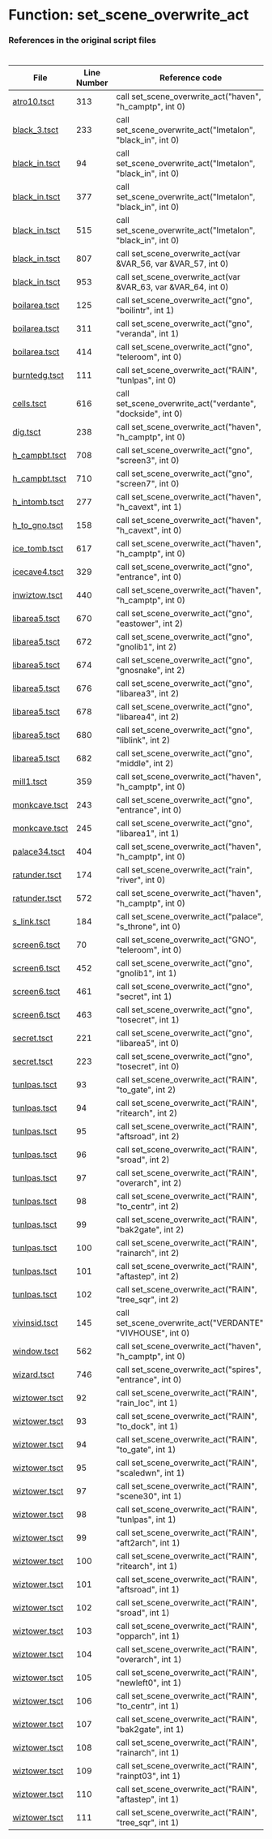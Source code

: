 # Function: set_scene_overwrite_act 
### References in the original script files

#

| File | Line Number | Reference code |
| --- | --- | --- |
| [atro10.tsct](../../../out/atro10.tsct#L313) | 313 | call set_scene_overwrite_act("haven", "h_camptp", int 0) |
| [black_3.tsct](../../../out/black_3.tsct#L233) | 233 | call set_scene_overwrite_act("lmetalon", "black_in", int 0) |
| [black_in.tsct](../../../out/black_in.tsct#L94) | 94 | call set_scene_overwrite_act("lmetalon", "black_in", int 0) |
| [black_in.tsct](../../../out/black_in.tsct#L377) | 377 | call set_scene_overwrite_act("lmetalon", "black_in", int 0) |
| [black_in.tsct](../../../out/black_in.tsct#L515) | 515 | call set_scene_overwrite_act("lmetalon", "black_in", int 0) |
| [black_in.tsct](../../../out/black_in.tsct#L807) | 807 | call set_scene_overwrite_act(var &VAR_56, var &VAR_57, int 0) |
| [black_in.tsct](../../../out/black_in.tsct#L953) | 953 | call set_scene_overwrite_act(var &VAR_63, var &VAR_64, int 0) |
| [boilarea.tsct](../../../out/boilarea.tsct#L125) | 125 | call set_scene_overwrite_act("gno", "boilintr", int 1) |
| [boilarea.tsct](../../../out/boilarea.tsct#L311) | 311 | call set_scene_overwrite_act("gno", "veranda", int 1) |
| [boilarea.tsct](../../../out/boilarea.tsct#L414) | 414 | call set_scene_overwrite_act("gno", "teleroom", int 0) |
| [burntedg.tsct](../../../out/burntedg.tsct#L111) | 111 | call set_scene_overwrite_act("RAIN", "tunlpas", int 0) |
| [cells.tsct](../../../out/cells.tsct#L616) | 616 | call set_scene_overwrite_act("verdante", "dockside", int 0) |
| [dig.tsct](../../../out/dig.tsct#L238) | 238 | call set_scene_overwrite_act("haven", "h_camptp", int 0) |
| [h_campbt.tsct](../../../out/h_campbt.tsct#L708) | 708 | call set_scene_overwrite_act("gno", "screen3", int 0) |
| [h_campbt.tsct](../../../out/h_campbt.tsct#L710) | 710 | call set_scene_overwrite_act("gno", "screen7", int 0) |
| [h_intomb.tsct](../../../out/h_intomb.tsct#L277) | 277 | call set_scene_overwrite_act("haven", "h_cavext", int 1) |
| [h_to_gno.tsct](../../../out/h_to_gno.tsct#L158) | 158 | call set_scene_overwrite_act("haven", "h_cavext", int 0) |
| [ice_tomb.tsct](../../../out/ice_tomb.tsct#L617) | 617 | call set_scene_overwrite_act("haven", "h_camptp", int 0) |
| [icecave4.tsct](../../../out/icecave4.tsct#L329) | 329 | call set_scene_overwrite_act("gno", "entrance", int 0) |
| [inwiztow.tsct](../../../out/inwiztow.tsct#L440) | 440 | call set_scene_overwrite_act("haven", "h_camptp", int 0) |
| [libarea5.tsct](../../../out/libarea5.tsct#L670) | 670 | call set_scene_overwrite_act("gno", "eastower", int 2) |
| [libarea5.tsct](../../../out/libarea5.tsct#L672) | 672 | call set_scene_overwrite_act("gno", "gnolib1", int 2) |
| [libarea5.tsct](../../../out/libarea5.tsct#L674) | 674 | call set_scene_overwrite_act("gno", "gnosnake", int 2) |
| [libarea5.tsct](../../../out/libarea5.tsct#L676) | 676 | call set_scene_overwrite_act("gno", "libarea3", int 2) |
| [libarea5.tsct](../../../out/libarea5.tsct#L678) | 678 | call set_scene_overwrite_act("gno", "libarea4", int 2) |
| [libarea5.tsct](../../../out/libarea5.tsct#L680) | 680 | call set_scene_overwrite_act("gno", "liblink", int 2) |
| [libarea5.tsct](../../../out/libarea5.tsct#L682) | 682 | call set_scene_overwrite_act("gno", "middle", int 2) |
| [mill1.tsct](../../../out/mill1.tsct#L359) | 359 | call set_scene_overwrite_act("haven", "h_camptp", int 0) |
| [monkcave.tsct](../../../out/monkcave.tsct#L243) | 243 | call set_scene_overwrite_act("gno", "entrance", int 0) |
| [monkcave.tsct](../../../out/monkcave.tsct#L245) | 245 | call set_scene_overwrite_act("gno", "libarea1", int 1) |
| [palace34.tsct](../../../out/palace34.tsct#L404) | 404 | call set_scene_overwrite_act("haven", "h_camptp", int 0) |
| [ratunder.tsct](../../../out/ratunder.tsct#L174) | 174 | call set_scene_overwrite_act("rain", "river", int 0) |
| [ratunder.tsct](../../../out/ratunder.tsct#L572) | 572 | call set_scene_overwrite_act("haven", "h_camptp", int 0) |
| [s_link.tsct](../../../out/s_link.tsct#L184) | 184 | call set_scene_overwrite_act("palace", "s_throne", int 0) |
| [screen6.tsct](../../../out/screen6.tsct#L70) | 70 | call set_scene_overwrite_act("GNO", "teleroom", int 0) |
| [screen6.tsct](../../../out/screen6.tsct#L452) | 452 | call set_scene_overwrite_act("gno", "gnolib1", int 1) |
| [screen6.tsct](../../../out/screen6.tsct#L461) | 461 | call set_scene_overwrite_act("gno", "secret", int 1) |
| [screen6.tsct](../../../out/screen6.tsct#L463) | 463 | call set_scene_overwrite_act("gno", "tosecret", int 1) |
| [secret.tsct](../../../out/secret.tsct#L221) | 221 | call set_scene_overwrite_act("gno", "libarea5", int 0) |
| [secret.tsct](../../../out/secret.tsct#L223) | 223 | call set_scene_overwrite_act("gno", "tosecret", int 0) |
| [tunlpas.tsct](../../../out/tunlpas.tsct#L93) | 93 | call set_scene_overwrite_act("RAIN", "to_gate", int 2) |
| [tunlpas.tsct](../../../out/tunlpas.tsct#L94) | 94 | call set_scene_overwrite_act("RAIN", "ritearch", int 2) |
| [tunlpas.tsct](../../../out/tunlpas.tsct#L95) | 95 | call set_scene_overwrite_act("RAIN", "aftsroad", int 2) |
| [tunlpas.tsct](../../../out/tunlpas.tsct#L96) | 96 | call set_scene_overwrite_act("RAIN", "sroad", int 2) |
| [tunlpas.tsct](../../../out/tunlpas.tsct#L97) | 97 | call set_scene_overwrite_act("RAIN", "overarch", int 2) |
| [tunlpas.tsct](../../../out/tunlpas.tsct#L98) | 98 | call set_scene_overwrite_act("RAIN", "to_centr", int 2) |
| [tunlpas.tsct](../../../out/tunlpas.tsct#L99) | 99 | call set_scene_overwrite_act("RAIN", "bak2gate", int 2) |
| [tunlpas.tsct](../../../out/tunlpas.tsct#L100) | 100 | call set_scene_overwrite_act("RAIN", "rainarch", int 2) |
| [tunlpas.tsct](../../../out/tunlpas.tsct#L101) | 101 | call set_scene_overwrite_act("RAIN", "aftastep", int 2) |
| [tunlpas.tsct](../../../out/tunlpas.tsct#L102) | 102 | call set_scene_overwrite_act("RAIN", "tree_sqr", int 2) |
| [vivinsid.tsct](../../../out/vivinsid.tsct#L145) | 145 | call set_scene_overwrite_act("VERDANTE", "VIVHOUSE", int 0) |
| [window.tsct](../../../out/window.tsct#L562) | 562 | call set_scene_overwrite_act("haven", "h_camptp", int 0) |
| [wizard.tsct](../../../out/wizard.tsct#L746) | 746 | call set_scene_overwrite_act("spires", "entrance", int 0) |
| [wiztower.tsct](../../../out/wiztower.tsct#L92) | 92 | call set_scene_overwrite_act("RAIN", "rain_loc", int 1) |
| [wiztower.tsct](../../../out/wiztower.tsct#L93) | 93 | call set_scene_overwrite_act("RAIN", "to_dock", int 1) |
| [wiztower.tsct](../../../out/wiztower.tsct#L94) | 94 | call set_scene_overwrite_act("RAIN", "to_gate", int 1) |
| [wiztower.tsct](../../../out/wiztower.tsct#L95) | 95 | call set_scene_overwrite_act("RAIN", "scaledwn", int 1) |
| [wiztower.tsct](../../../out/wiztower.tsct#L97) | 97 | call set_scene_overwrite_act("RAIN", "scene30", int 1) |
| [wiztower.tsct](../../../out/wiztower.tsct#L98) | 98 | call set_scene_overwrite_act("RAIN", "tunlpas", int 1) |
| [wiztower.tsct](../../../out/wiztower.tsct#L99) | 99 | call set_scene_overwrite_act("RAIN", "aft2arch", int 1) |
| [wiztower.tsct](../../../out/wiztower.tsct#L100) | 100 | call set_scene_overwrite_act("RAIN", "ritearch", int 1) |
| [wiztower.tsct](../../../out/wiztower.tsct#L101) | 101 | call set_scene_overwrite_act("RAIN", "aftsroad", int 1) |
| [wiztower.tsct](../../../out/wiztower.tsct#L102) | 102 | call set_scene_overwrite_act("RAIN", "sroad", int 1) |
| [wiztower.tsct](../../../out/wiztower.tsct#L103) | 103 | call set_scene_overwrite_act("RAIN", "opparch", int 1) |
| [wiztower.tsct](../../../out/wiztower.tsct#L104) | 104 | call set_scene_overwrite_act("RAIN", "overarch", int 1) |
| [wiztower.tsct](../../../out/wiztower.tsct#L105) | 105 | call set_scene_overwrite_act("RAIN", "newleft0", int 1) |
| [wiztower.tsct](../../../out/wiztower.tsct#L106) | 106 | call set_scene_overwrite_act("RAIN", "to_centr", int 1) |
| [wiztower.tsct](../../../out/wiztower.tsct#L107) | 107 | call set_scene_overwrite_act("RAIN", "bak2gate", int 1) |
| [wiztower.tsct](../../../out/wiztower.tsct#L108) | 108 | call set_scene_overwrite_act("RAIN", "rainarch", int 1) |
| [wiztower.tsct](../../../out/wiztower.tsct#L109) | 109 | call set_scene_overwrite_act("RAIN", "rainpt03", int 1) |
| [wiztower.tsct](../../../out/wiztower.tsct#L110) | 110 | call set_scene_overwrite_act("RAIN", "aftastep", int 1) |
| [wiztower.tsct](../../../out/wiztower.tsct#L111) | 111 | call set_scene_overwrite_act("RAIN", "tree_sqr", int 1) |
